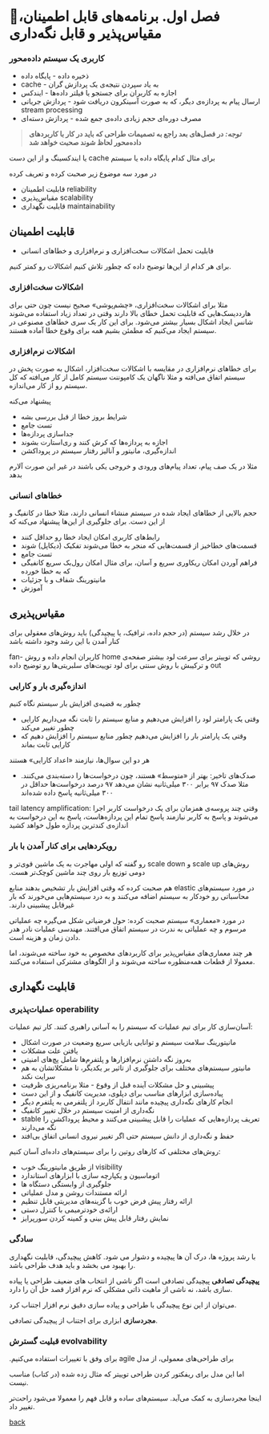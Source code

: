 # 🚧فصل اول. برنامه‌های قابل اطمینان، مقیاس‌پذیر و قابل نگه‌داری

### کاربری یک سیستم داده‌محور
- ذخیره داده - پایگاه داده
- ‫به یاد سپردن نتیجه‌ی یک پردازش گران - cache
- اجازه به کاربران برای جستجو یا فیلتر داده‌ها - ایندکس
- ‫ارسال پیام به پردازه‌ی دیگر، که به صورت آسینکرون دریافت شود - پردازش جریانی stream processing
- مصرف دوره‌ای حجم زیادی داده‌ی جمع شده - پردازش دسته‌ای

> **_توجه:_ در فصل‌های بعد راجع به تصمیمات طراحی که باید در کار با کاربردهای داده‌محور لحاظ شوند صحبت خواهد شد**

‫برای مثال کدام پایگاه داده یا سیستم cache یا ایندکسینگ و از این دست


در مورد سه موضوع زیر صحبت کرده و تعریف کرده
- قابلیت اطمینان reliability
- مقیاس‌پذیری scalability
- قابلیت نگهداری maintainability

## قابلیت اطمینان
- قابلیت تحمل اشکالات سخت‌افزاری و نرم‌افزاری و خطاهای انسانی

برای هر کدام از این‌ها توضیح داده که چطور تلاش کنیم اشکالات رو کمتر کنیم.

### اشکالات سخت‌افزاری
مثلا برای اشکالات سخت‌افزاری، «چشم‌پوشی» صحیح نیست چون حتی برای هارددیسک‌هایی که قابلیت تحمل خطای بالا دارند وقتی در تعداد زیاد استفاده می‌شوند شانس ایجاد اشکال بسیار بیشتر می‌شود. برای این کار یک سری خطاهای مصنوعی در سیستم ایجاد می‌کنیم که مطمئن بشیم همه برای وقوع خطا آماده هستند.

### اشکالات نرم‌افزاری
برای خطاهای نرم‌افزاری در مقایسه با اشکالات سخت‌افزار، اشکال به صورت پخش در سیستم اتفاق می‌افته و مثلا ناگهان یک کامپوننت سیستم کامل از کار می‌افته که کل سیستم رو از کار می‌اندازه.

پیشنهاد می‌کنه
- شرایط بروز خطا از قبل بررسی بشه
- تست جامع
- جداسازی پردازه‌ها
- اجازه به پردازه‌ها که کرش کنند و ری‌استارت بشوند
- اندازه‌گیری، مانیتور و آنالیز رفتار سیستم در پروداکشن

مثلا در یک صف پیام، تعداد پیام‌های ورودی و خروجی یکی باشند در غیر این صورت آلارم بدهد

### خطاهای انسانی
حجم بالایی از خطاهای ایجاد شده در سیستم منشاء انسانی دارند، مثلا خطا در کانفیگ و از این دست. برای جلوگیری از این‌ها پیشنهاد می‌کنه که
- رابط‌های کاربری امکان ایجاد خطا رو حداقل کنند
- قسمت‌های خطاخیز از قسمت‌هایی که منجر به خطا می‌شوند تفکیک (دیکاپل) شوند
- تست جامع
- فراهم آوردن امکان ریکاوری سریع و آسان، برای مثال امکان رول‌بک سریع کانفیگی که به خطا خورده
- مانیتورینگ شفاف و با جزئیات
- آموزش


## مقیاس‌پذیری
در خلال رشد سیستم (در حجم داده، ترافیک، یا پیچیدگی) باید روش‌های معقولی برای کنار آمدن با این رشد وجود داشته باشد

‫روشی که توییتر برای سرعت لود بیشتر صفحه‌ی home کاربران انجام داده و روش fan-out و ترکیبش با روش سنتی برای لود توییت‌های سلبریتی‌ها رو توضیح داده

### اندازه‌گیری بار و کارایی
چطور به قضیه‌ی افزایش بار سیستم نگاه کنیم
- وقتی یک پارامتر لود را افزایش می‌دهیم و منابع سیستم را ثابت نگه می‌داریم کارایی چطور تغییر می‌کند
- وقتی یک پارامتر بار را افزایش می‌دهیم چطور منابع سیستم را افزایش دهیم که کارایی ثابت بماند

هر دو این سوال‌ها، نیازمند «اعداد کارایی» هستند

- صدک‌های تاخیر: بهتر از «متوسط» هستند، چون درخواست‌ها را دسته‌بندی می‌کنند. مثلا صدک ۹۷ برابر ۳۰۰ میلی‌ثانیه نشان می‌دهد ۹۷ درصد درخواست‌ها حداقل در ۳۰۰ میلی‌ثانیه پاسخ داده شده‌اند

tail latency amplification: وقتی چند پروسه‌ی همزمان برای یک درخواست کاربر اجرا می‌شوند و پاسخ به کاربر نیازمند پاسخ تمام این پردازه‌هاست، پاسخ به این درخواست به اندازه‌ی کندترین پردازه طول خواهد کشید

### رویکردهایی برای کنار آمدن با بار
‫روش‌های scale up و scale down رو گفته که اولی مهاجرت به یک ماشین قوی‌تر و دومی توزیع بار روی چند ماشین کوچک‌تر هست.

‫در مورد سیستم‌های elastic هم صحبت کرده که وقتی افزایش بار تشخیص بدهند منابع محاسباتی رو خودکار به سیستم اضافه می‌کنند و به درد سیستم‌هایی می‌خورند که بار غیرقابل پیشبینی دارند.

در مورد «معماری» سیستم صحبت کرده: حول فرضیاتی شکل می‌گیره چه عملیاتی مرسوم و چه عملیاتی به ندرت در سیستم اتفاق می‌افتند.
مهندسی عملیات نادر هدر دادن زمان و هزینه است.

هر چند معماری‌های مقیاس‌پذیر برای کاربردهای مخصوص به خود ساخته می‌شوند، اما معمولا از قطعات همه‌منظوره ساخته می‌شوند و از الگوهای مشترکی استفاده می‌کنند.

## قابلیت نگهداری
### عملیات‌پذیری operability
آسان‌سازی کار برای تیم عملیات که سیستم را به آسانی راهبری کنند. کار تیم عملیات:
- مانیتورینگ سلامت سیستم و توانایی بازیابی سریع وضعیت در صورت اشکال
- یافتن علت مشکلات
- به‌روز نگه داشتن نرم‌افزارها و پلتفرم‌ها شامل پچ‌های امنیتی
- مانیتور سیستم‌های مختلف برای جلوگیری از تاثیر بر یکدیگر، تا مشکلاتشان به هم سرایت نکند
- پیشبینی و حل مشکلات آینده قبل از وقوع - مثلا برنامه‌ریزی ظرفیت
- پیاده‌سازی ابزارهای مناسب برای دپلوی، مدیریت کانفیگ و از این دست
- انجام کارهای نگه‌داری پیچیده مانند انتفال کاربرد از پلتفرمی به پلتفرم دیگر
- نگه‌داری از امنیت سیستم در خلال تغییر کانفیگ
- ‫تعریف پردازه‌هایی که عملیات را قابل پیشبینی می‌کنند و محیط پروداکشن را stable نگه می‌دارند
- حفظ و نگه‌داری از دانش سیستم حتی اگر تغییر نیروی انسانی اتفاق بی‌افتد

روش‌های مختلفی که کارهای روتین را برای سیستم‌های داده‌ای آسان کنیم:

- ‫visibility از طریق مانیتورینگ خوب
- اتوماسیون و یکپارچه سازی با ابزارهای استاندارد
- جلوگیری از وابستگی دستگاه ها
- ارائه مستندات روشن و مدل عملیاتی
- ارائه رفتار پیش فرض خوب با گزینه‌های مدیریتی قابل تنظیم
- ارائه‌ی خودترمیمی با کنترل دستی
- نمایش رفتار قابل پیش بینی و کمینه کردن سورپرایز

### سادگی
با رشد پروژه ها، درک آن ها پیچیده و دشوار می شود.
کاهش پیچیدگی، قابلیت نگهداری را بهبود می بخشد و باید هدف طراحی باشد.

**پیچیدگی تصادفی**
پیچیدگی تصادفی است اگر ناشی از انتخاب های ضعیف طراحی یا پیاده سازی باشد،
نه ناشی از ماهیت ذاتی مشکلی که نرم افزار قصد حل آن را دارد.

می‌توان از این نوع پیچیدگی با طراحی و پیاده سازی دقیق نرم افزار اجتناب کرد.

**مجردسازی**
ابزاری برای اجتناب از پیچیدگی تصادفی.

### قبلیت گسترش evolvability
‫برای طراحی‌های معمولی، از مدل agile برای وفق با تغییرات استفاده می‌کنیم.

اما این مدل برای ریفکتور کردن طراحی توییتر که مثال زده شده (در کتاب) مناسب نیست.

اینجا مجردسازی به کمک می‌آید. سیستم‌های ساده و قابل فهم را معمولا می‌شود راحت‌تر تغییر داد.


[back](README.md)
